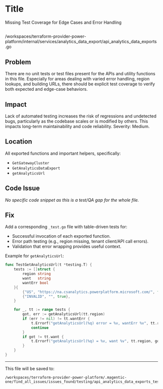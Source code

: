 # Title

Missing Test Coverage for Edge Cases and Error Handling

##

/workspaces/terraform-provider-power-platform/internal/services/analytics_data_export/api_analytics_data_exports.go

## Problem

There are no unit tests or test files present for the APIs and utility functions in this file. Especially for areas dealing with varied error handling, region lookups, and building URLs, there should be explicit test coverage to verify both expected and edge-case behaviors.

## Impact

Lack of automated testing increases the risk of regressions and undetected bugs, particularly as the codebase scales or is modified by others. This impacts long-term maintainability and code reliability. Severity: Medium.

## Location

All exported functions and important helpers, specifically:
- `GetGatewayCluster`
- `GetAnalyticsDataExport`
- `getAnalyticsUrl`

## Code Issue

_No specific code snippet as this is a test/QA gap for the whole file._

## Fix

Add a corresponding `_test.go` file with table-driven tests for:
- Successful invocation of each exported function.
- Error path testing (e.g., region missing, tenant client/API call errors).
- Validation that error wrapping provides useful context.

Example for `getAnalyticsUrl`:

```go
func TestGetAnalyticsUrl(t *testing.T) {
	tests := []struct {
		region string
		want   string
		wantErr bool
	}{
		{"US", "https://na.csanalytics.powerplatform.microsoft.com/", false},
		{"INVALID", "", true},
	}

	for _, tt := range tests {
		got, err := getAnalyticsUrl(tt.region)
		if (err != nil) != tt.wantErr {
			t.Errorf("getAnalyticsUrl(%q) error = %v, wantErr %v", tt.region, err, tt.wantErr)
			continue
		}
		if got != tt.want {
			t.Errorf("getAnalyticsUrl(%q) = %v, want %v", tt.region, got, tt.want)
		}
	}
}
```

---

This file will be saved to:

```
/workspaces/terraform-provider-power-platform/.magentic-one/find_all_issues/issues_found/testing/api_analytics_data_exports_testing_medium.md
```
